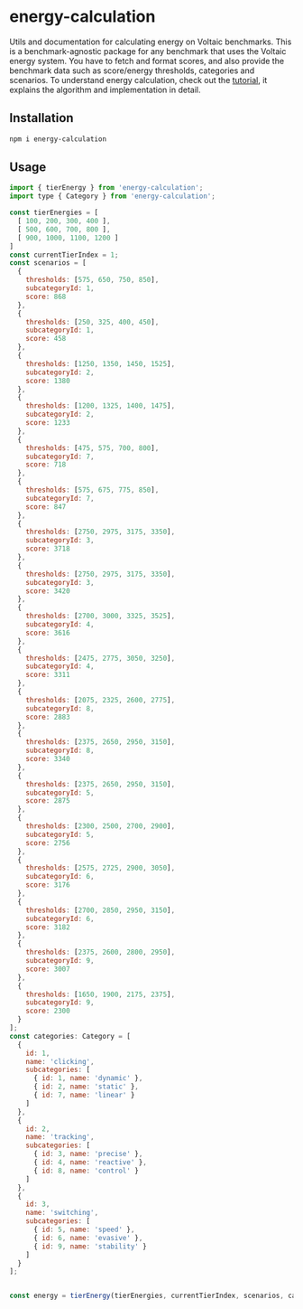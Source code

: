 # energy-calculation
Utils and documentation for calculating energy on Voltaic benchmarks. This is a benchmark-agnostic package for any benchmark that uses the Voltaic energy system. You have to fetch and format scores, and also provide the benchmark data such as score/energy thresholds, categories and scenarios. To understand energy calculation, check out the [tutorial](./energy_tutorial.md), it explains the algorithm and implementation in detail.

## Installation
```bash
npm i energy-calculation
```

## Usage
```javascript
import { tierEnergy } from 'energy-calculation';
import type { Category } from 'energy-calculation';

const tierEnergies = [
  [ 100, 200, 300, 400 ],
  [ 500, 600, 700, 800 ],
  [ 900, 1000, 1100, 1200 ]
]
const currentTierIndex = 1;
const scenarios = [
  {
    thresholds: [575, 650, 750, 850],
    subcategoryId: 1,
    score: 868
  },
  {
    thresholds: [250, 325, 400, 450],
    subcategoryId: 1,
    score: 458
  },
  {
    thresholds: [1250, 1350, 1450, 1525],
    subcategoryId: 2,
    score: 1380
  },
  {
    thresholds: [1200, 1325, 1400, 1475],
    subcategoryId: 2,
    score: 1233
  },
  {
    thresholds: [475, 575, 700, 800],
    subcategoryId: 7,
    score: 718
  },
  {
    thresholds: [575, 675, 775, 850],
    subcategoryId: 7,
    score: 847
  },
  {
    thresholds: [2750, 2975, 3175, 3350],
    subcategoryId: 3,
    score: 3718
  },
  {
    thresholds: [2750, 2975, 3175, 3350],
    subcategoryId: 3,
    score: 3420
  },
  {
    thresholds: [2700, 3000, 3325, 3525],
    subcategoryId: 4,
    score: 3616
  },
  {
    thresholds: [2475, 2775, 3050, 3250],
    subcategoryId: 4,
    score: 3311
  },
  {
    thresholds: [2075, 2325, 2600, 2775],
    subcategoryId: 8,
    score: 2883
  },
  {
    thresholds: [2375, 2650, 2950, 3150],
    subcategoryId: 8,
    score: 3340
  },
  {
    thresholds: [2375, 2650, 2950, 3150],
    subcategoryId: 5,
    score: 2875
  },
  {
    thresholds: [2300, 2500, 2700, 2900],
    subcategoryId: 5,
    score: 2756
  },
  {
    thresholds: [2575, 2725, 2900, 3050],
    subcategoryId: 6,
    score: 3176
  },
  {
    thresholds: [2700, 2850, 2950, 3150],
    subcategoryId: 6,
    score: 3182
  },
  {
    thresholds: [2375, 2600, 2800, 2950],
    subcategoryId: 9,
    score: 3007
  },
  {
    thresholds: [1650, 1900, 2175, 2375],
    subcategoryId: 9,
    score: 2300
  }
];
const categories: Category = [
  {
    id: 1,
    name: 'clicking',
    subcategories: [
      { id: 1, name: 'dynamic' },
      { id: 2, name: 'static' },
      { id: 7, name: 'linear' }
    ]
  },
  {
    id: 2,
    name: 'tracking',
    subcategories: [
      { id: 3, name: 'precise' },
      { id: 4, name: 'reactive' },
      { id: 8, name: 'control' }
    ]
  },
  {
    id: 3,
    name: 'switching',
    subcategories: [
      { id: 5, name: 'speed' },
      { id: 6, name: 'evasive' },
      { id: 9, name: 'stability' }
    ]
  }
];


const energy = tierEnergy(tierEnergies, currentTierIndex, scenarios, categories); // 805
```